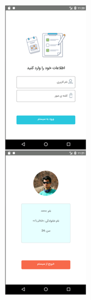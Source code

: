 ![login](https://github.com/mohammadaligholizadeh/react-native-simple-login/blob/master/login.png)
![profile](https://github.com/mohammadaligholizadeh/react-native-simple-login/blob/master/profile.png)
